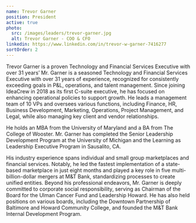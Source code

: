 ```yaml
---
name: Trevor Garner
position: President
active: true
photo:
  src: /images/leaders/trevor-garner.jpg
  alt: Trevor Garner - COO & CFO
linkedin: https://www.linkedin.com/in/trevor-w-garner-7416277
sortOrder: 2
---
```

Trevor Garner is a proven Technology and Financial Services Executive with over 31 years’ Mr. Garner is a seasoned Technology and Financial Services Executive with over 31 years of experience, recognized for consistently exceeding goals in P&L, operations, and talent management. Since joining IdeaCrew in 2018 as its first C-suite executive, he has focused on enhancing operational policies to support growth. He leads a management team of 10 VPs and oversees various functions, including Finance, HR, Business Development, Marketing, Operations, Project Management, and Legal, while also managing key client and vendor relationships.

He holds an MBA from the University of Maryland and a BA from The College of Wooster. Mr. Garner has completed the Senior Leadership Development Program at the University of Michigan and the Learning as Leadership Executive Program in Sausalito, CA.

His industry experience spans individual and small group marketplaces and financial services. Notably, he led the fastest implementation of a state-based marketplace in just eight months and played a key role in five multi-billion-dollar mergers at M&T Bank, standardizing processes to create unified entities. Beyond his professional endeavors, Mr. Garner is deeply committed to corporate social responsibility, serving as Chairman of the Board for the Ulman Cancer Fund and Leadership Howard. He has also held positions on various boards, including the Downtown Partnership of Baltimore and Howard Community College, and founded the M&T Bank Internal Development Program.